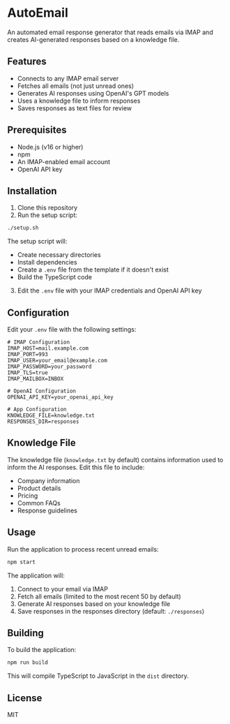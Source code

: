 # AutoEmail

An automated email response generator that reads emails via IMAP and creates AI-generated responses based on a knowledge file.

## Features

- Connects to any IMAP email server
- Fetches all emails (not just unread ones)
- Generates AI responses using OpenAI's GPT models
- Uses a knowledge file to inform responses
- Saves responses as text files for review

## Prerequisites

- Node.js (v16 or higher)
- npm
- An IMAP-enabled email account
- OpenAI API key

## Installation

1. Clone this repository
2. Run the setup script:

```bash
./setup.sh
```

The setup script will:
- Create necessary directories
- Install dependencies
- Create a `.env` file from the template if it doesn't exist
- Build the TypeScript code

3. Edit the `.env` file with your IMAP credentials and OpenAI API key

## Configuration

Edit your `.env` file with the following settings:

```
# IMAP Configuration
IMAP_HOST=mail.example.com
IMAP_PORT=993
IMAP_USER=your_email@example.com
IMAP_PASSWORD=your_password
IMAP_TLS=true
IMAP_MAILBOX=INBOX

# OpenAI Configuration
OPENAI_API_KEY=your_openai_api_key

# App Configuration
KNOWLEDGE_FILE=knowledge.txt
RESPONSES_DIR=responses
```

## Knowledge File

The knowledge file (`knowledge.txt` by default) contains information used to inform the AI responses. Edit this file to include:

- Company information
- Product details
- Pricing
- Common FAQs
- Response guidelines

## Usage

Run the application to process recent unread emails:

```bash
npm start
```

The application will:
1. Connect to your email via IMAP
2. Fetch all emails (limited to the most recent 50 by default)
3. Generate AI responses based on your knowledge file
4. Save responses in the responses directory (default: `./responses`)

## Building

To build the application:

```bash
npm run build
```

This will compile TypeScript to JavaScript in the `dist` directory.

## License

MIT